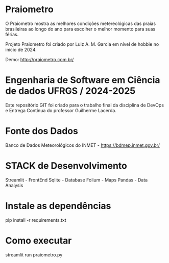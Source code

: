 # Praiometro 

O Praiometro mostra as melhores condições metereológicas das praias brasileiras ao longo do ano para escolher o melhor momento para suas férias.

Projeto Praiometro foi criado por Luiz A. M. Garcia em nível de hobbie no início de 2024.

Demo: http://praiometro.com.br/


# Engenharia de Software em Ciência de dados UFRGS / 2024-2025
Este repositório GIT foi criado para o trabalho final da disciplina de DevOps e Entrega Contínua do professor Guilherme Lacerda.

# Fonte dos Dados
Banco de Dados Meteorológicos do INMET - https://bdmep.inmet.gov.br/

# STACK de Desenvolvimento

Streamlit - FrontEnd
Sqlite - Database
Folium - Maps
Pandas - Data Analysis

# Instale as dependências
pip install -r requirements.txt

# Como executar
streamlit run praiometro.py

